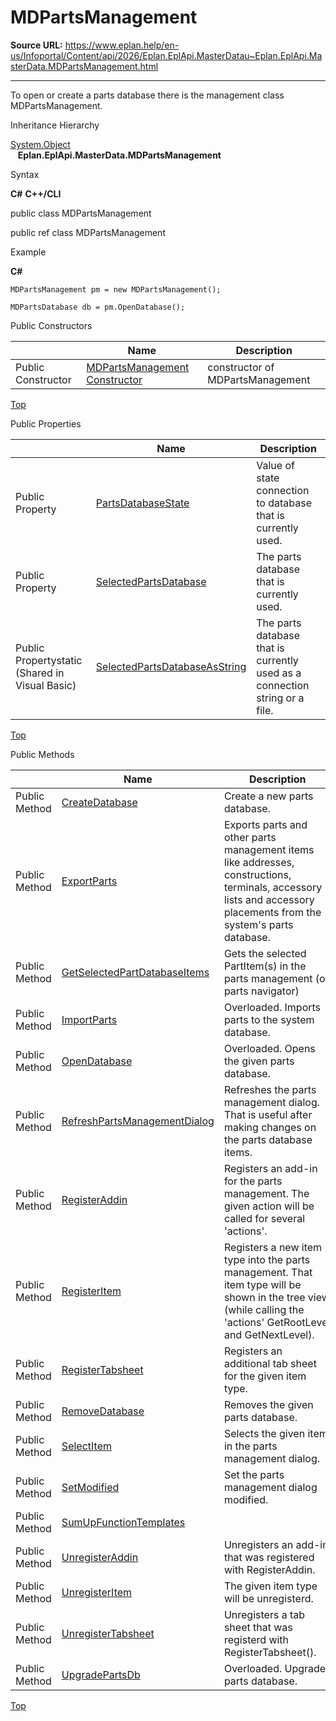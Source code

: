 # MDPartsManagement

**Source URL:** https://www.eplan.help/en-us/Infoportal/Content/api/2026/Eplan.EplApi.MasterDatau~Eplan.EplApi.MasterData.MDPartsManagement.html

---

To open or create a parts database there is the management class MDPartsManagement.

Inheritance Hierarchy

[System.Object](#)  
   **Eplan.EplApi.MasterData.MDPartsManagement**

Syntax

**C#**
**C++/CLI**


public class MDPartsManagement

public ref class MDPartsManagement


Example

**C#**

```
MDPartsManagement pm = new MDPartsManagement();

MDPartsDatabase db = pm.OpenDatabase();
```

Public Constructors

|  | Name | Description |
| --- | --- | --- |
| Public Constructor | [MDPartsManagement Constructor](Eplan.EplApi.MasterDatau~Eplan.EplApi.MasterData.MDPartsManagement~_ctor.html) | constructor of MDPartsManagement |

[Top](#top)

Public Properties

|  | Name | Description |
| --- | --- | --- |
| Public Property | [PartsDatabaseState](Eplan.EplApi.MasterDatau~Eplan.EplApi.MasterData.MDPartsManagement~PartsDatabaseState.html) | Value of state connection to database that is currently used. |
| Public Property | [SelectedPartsDatabase](Eplan.EplApi.MasterDatau~Eplan.EplApi.MasterData.MDPartsManagement~SelectedPartsDatabase.html) | The parts database that is currently used. |
| Public Propertystatic (Shared in Visual Basic) | [SelectedPartsDatabaseAsString](Eplan.EplApi.MasterDatau~Eplan.EplApi.MasterData.MDPartsManagement~SelectedPartsDatabaseAsString.html) | The parts database that is currently used as a connection string or a file. |

[Top](#top)

Public Methods

|  | Name | Description |
| --- | --- | --- |
| Public Method | [CreateDatabase](Eplan.EplApi.MasterDatau~Eplan.EplApi.MasterData.MDPartsManagement~CreateDatabase.html) | Create a new parts database. |
| Public Method | [ExportParts](Eplan.EplApi.MasterDatau~Eplan.EplApi.MasterData.MDPartsManagement~ExportParts.html) | Exports parts and other parts management items like addresses, constructions, terminals, accessory lists and accessory placements from the system's parts database. |
| Public Method | [GetSelectedPartDatabaseItems](Eplan.EplApi.MasterDatau~Eplan.EplApi.MasterData.MDPartsManagement~GetSelectedPartDatabaseItems.html) | Gets the selected PartItem(s) in the parts management (or parts navigator) |
| Public Method | [ImportParts](Eplan.EplApi.MasterDatau~Eplan.EplApi.MasterData.MDPartsManagement~ImportParts.html) | Overloaded. Imports parts to the system database. |
| Public Method | [OpenDatabase](Eplan.EplApi.MasterDatau~Eplan.EplApi.MasterData.MDPartsManagement~OpenDatabase.html) | Overloaded. Opens the given parts database. |
| Public Method | [RefreshPartsManagementDialog](Eplan.EplApi.MasterDatau~Eplan.EplApi.MasterData.MDPartsManagement~RefreshPartsManagementDialog.html) | Refreshes the parts management dialog. That is useful after making changes on the parts database items. |
| Public Method | [RegisterAddin](Eplan.EplApi.MasterDatau~Eplan.EplApi.MasterData.MDPartsManagement~RegisterAddin.html) | Registers an add-in for the parts management. The given action will be called for several 'actions'. |
| Public Method | [RegisterItem](Eplan.EplApi.MasterDatau~Eplan.EplApi.MasterData.MDPartsManagement~RegisterItem.html) | Registers a new item type into the parts management. That item type will be shown in the tree view (while calling the 'actions' GetRootLevel and GetNextLevel). |
| Public Method | [RegisterTabsheet](Eplan.EplApi.MasterDatau~Eplan.EplApi.MasterData.MDPartsManagement~RegisterTabsheet.html) | Registers an additional tab sheet for the given item type. |
| Public Method | [RemoveDatabase](Eplan.EplApi.MasterDatau~Eplan.EplApi.MasterData.MDPartsManagement~RemoveDatabase.html) | Removes the given parts database. |
| Public Method | [SelectItem](Eplan.EplApi.MasterDatau~Eplan.EplApi.MasterData.MDPartsManagement~SelectItem.html) | Selects the given item in the parts management dialog. |
| Public Method | [SetModified](Eplan.EplApi.MasterDatau~Eplan.EplApi.MasterData.MDPartsManagement~SetModified.html) | Set the parts management dialog modified. |
| Public Method | [SumUpFunctionTemplates](Eplan.EplApi.MasterDatau~Eplan.EplApi.MasterData.MDPartsManagement~SumUpFunctionTemplates.html) |  |
| Public Method | [UnregisterAddin](Eplan.EplApi.MasterDatau~Eplan.EplApi.MasterData.MDPartsManagement~UnregisterAddin.html) | Unregisters an add-in that was registered with RegisterAddin. |
| Public Method | [UnregisterItem](Eplan.EplApi.MasterDatau~Eplan.EplApi.MasterData.MDPartsManagement~UnregisterItem.html) | The given item type will be unregisterd. |
| Public Method | [UnregisterTabsheet](Eplan.EplApi.MasterDatau~Eplan.EplApi.MasterData.MDPartsManagement~UnregisterTabsheet.html) | Unregisters a tab sheet that was registerd with RegisterTabsheet(). |
| Public Method | [UpgradePartsDb](Eplan.EplApi.MasterDatau~Eplan.EplApi.MasterData.MDPartsManagement~UpgradePartsDb.html) | Overloaded. Upgrades parts database. |

[Top](#top)
